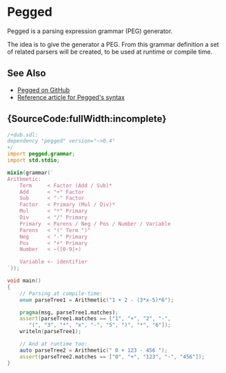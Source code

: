 # Pegged

Pegged is a parsing expression grammar (PEG) generator.

The idea is to give the generator a PEG.
From this grammar definition a set of related parsers will be created,
to be used at runtime or compile time.

## See Also

- [Pegged on GitHub](https://github.com/PhilippeSigaud/Pegged)
- [Reference article for Pegged's syntax](http://bford.info/pub/lang/peg)

## {SourceCode:fullWidth:incomplete}

```d
/+dub.sdl:
dependency "pegged" version="~>0.4"
+/
import pegged.grammar;
import std.stdio;

mixin(grammar(`
Arithmetic:
    Term     < Factor (Add / Sub)*
    Add      < "+" Factor
    Sub      < "-" Factor
    Factor   < Primary (Mul / Div)*
    Mul      < "*" Primary
    Div      < "/" Primary
    Primary  < Parens / Neg / Pos / Number / Variable
    Parens   < "(" Term ")"
    Neg      < "-" Primary
    Pos      < "+" Primary
    Number   < ~([0-9]+)

    Variable <- identifier
`));

void main()
{
    // Parsing at compile-time:
    enum parseTree1 = Arithmetic("1 + 2 - (3*x-5)*6");

    pragma(msg, parseTree1.matches);
    assert(parseTree1.matches == ["1", "+", "2", "-",
       "(", "3", "*", "x", "-", "5", ")", "*", "6"]);
    writeln(parseTree1);

    // And at runtime too:
    auto parseTree2 = Arithmetic(" 0 + 123 - 456 ");
    assert(parseTree2.matches == ["0", "+", "123", "-", "456"]);
}
```
